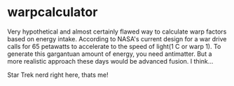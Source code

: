 # warpcalculator
Very hypothetical and almost certainly flawed way to calculate warp factors based on energy intake. According to NASA's current design for a war drive calls for 65 petawatts to accelerate to the speed of light(1 C or warp 1). To generate this gargantuan amount of energy, you need antimatter. But a more realistic approach these days would be advanced fusion. I think... 


Star Trek nerd right here, thats me!
